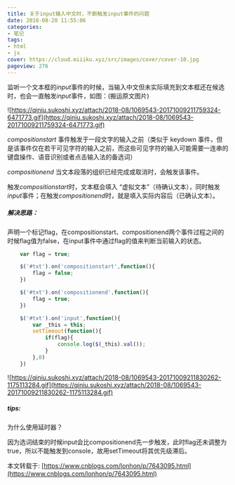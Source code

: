 ```yaml
---
title: 关于input输入中文时，不断触发input事件的问题
date: 2018-08-28 11:55:06
categories:
- 笔记
tags:
- html
- js
cover: https://cloud.miiiku.xyz/src/images/cover/cover-10.jpg
pageview: 276
---
```


监听一个文本框的*input*事件的时候，当输入中文但未实际填充到文本框还在候选时，也会一直触发*input*事件，如图：(搬运原文图片)

![https://qiniu.sukoshi.xyz/attach/2018-08/1069543-20171009211759324-6471773.gif](https://qiniu.sukoshi.xyz/attach/2018-08/1069543-20171009211759324-6471773.gif)

*compositionstart*  事件触发于一段文字的输入之前（类似于 keydown 事件，但是该事件仅在若干可见字符的输入之前，而这些可见字符的输入可能需要一连串的键盘操作、语音识别或者点击输入法的备选词）

*compositionend* 当文本段落的组织已经完成或取消时，会触发该事件。

触发*compositionstart*时，文本框会填入 “虚拟文本”（待确认文本），同时触发*input*事件；在触发*compositionend*时，就是填入实际内容后（已确认文本）。

##### 解决思路：

声明一个标记flag，在compositionstart、compositionend两个事件过程之间的时候flag值为false，在input事件中通过flag的值来判断当前输入的状态。

``` js
    var flag = true;

    $('#txt').on('compositionstart',function(){
        flag = false;
    })

    $('#txt').on('compositionend',function(){
        flag = true;
    })

    $('#txt').on('input',function(){
        var _this = this;
        setTimeout(function(){
            if(flag){
                console.log($(_this).val());
            }
        },0)
    })
```

![https://qiniu.sukoshi.xyz/attach/2018-08/1069543-20171009211830262-1175113284.gif](https://qiniu.sukoshi.xyz/attach/2018-08/1069543-20171009211830262-1175113284.gif)

##### tips:

为什么使用延时器？

因为选词结束的时候input会比compositionend先一步触发，此时flag还未调整为true，所以不能触发到console，故用setTimeout将其优先级滞后。

本文转载于: [https://www.cnblogs.com/lonhon/p/7643095.html](https://www.cnblogs.com/lonhon/p/7643095.html)




